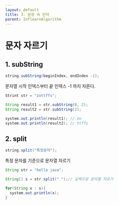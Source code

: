 ```yaml
---
layout: default
title: 3. 문장 속 단어
parent: InflearnAlgorithm
---
```


# 문자 자르기
  

## 1. subString 
  
``` java
string.subString(beginIndex, endIndex -1); 
```  

  문자열 시작 인덱스부터 끝 인덱스 -1 까지 자른다. 
  
  

~~~ java
Strint str = "zottffs";

String result1 = str.subString(0, 2); 
String result2 = str.subString(2); 

system.out.println(result1); // zo
system.out.println(result2); // ttffs
~~~
  
## 2. split
``` java
string.split("특정문자");
```
  
특정 문자를 기준으로 문자열 자르기
  
  
  ``` java
  String str = "hello java";

  String[] s = str.split(" ");// 공백으로 문자열 자르기 

  for(String x : s){
    system.out.println(x); 
  }
  ```
